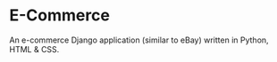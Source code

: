 # E-Commerce
An e-commerce Django application (similar to eBay) written in Python, HTML &amp; CSS.

